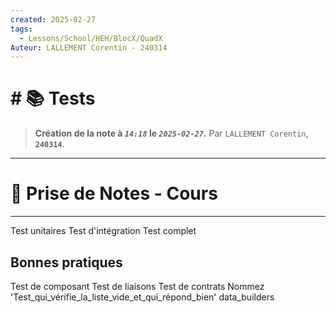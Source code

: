 ```yaml
---
created: 2025-02-27
tags:
  - Lessons/School/HEH/BlocX/QuadX
Auteur: LALLEMENT Corentin - 240314
---
```


# # 📚  Tests
> **Création de la note à *`14:18`* le *`2025-02-27`.***
> Par `LALLEMENT Corentin`, **`240314`**.
---

# 📝 Prise de Notes - Cours

---

Test unitaires
Test d'intégration
Test complet

## Bonnes pratiques

Test de composant 
Test de liaisons 
Test de contrats
Nommez 'Test_qui_vérifie_la_liste_vide_et_qui_répond_bien'
data_builders